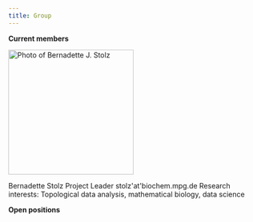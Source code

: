 ```yaml
---
title: Group
---
```


**Current members**

<img src="/images/group_fotos/Stolz_lowRes.jpg" alt="Photo of Bernadette J. Stolz" width="250" >

Bernadette Stolz
Project Leader
stolz'at'biochem.mpg.de
Research interests: Topological data analysis, mathematical biology, data science


**Open positions**
